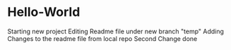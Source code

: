 # Hello-World
Starting new project
Editing Readme file under new branch "temp"
Adding  Changes to the readme file from  local  repo
Second Change done
